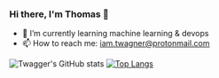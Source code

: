 ### Hi there, I'm Thomas 👋

- 🌱 I’m currently learning machine learning & devops
- 📫 How to reach me: iam.twagner@protonmail.com

![Twagger's GitHub stats](https://github-readme-stats.vercel.app/api?username=twagger&show_icons=true&theme=default&hide=contribs)
[![Top Langs](https://github-readme-stats.vercel.app/api/top-langs/?username=twagger&layout=compact)](https://github.com/anuraghazra/github-readme-stats)
